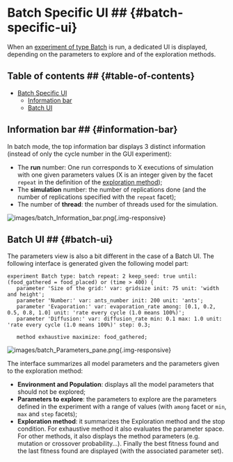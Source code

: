 
# Batch Specific UI ## {#batch-specific-ui}

When an [experiment of type Batch](tutorials#BatchExperiments) is run, a dedicated UI is displayed, depending on the parameters to explore and of the exploration methods.


## Table of contents  ## {#table-of-contents}

* [Batch Specific UI](references#batch-specific-ui)
	* [Information bar](references#information-bar)
	* [Batch UI](references#batch-ui)

## Information bar ## {#information-bar}

In batch mode, the top information bar displays 3 distinct information (instead of only the cycle number in the GUI experiment):
  * The **run** number: One run corresponds to X executions of simulation with one given parameters values (X is an integer given by the facet `repeat` in the definition of the [exploration method](tutorials#ExplorationMethods));
  * The **simulation** number: the number of replications done (and the number of replications specified with the `repeat` facet);
  * The number of **thread**: the number of threads used for the simulation.

![images/batch_Information_bar.png](gm_wiki/resources/images/runningExperiments/batch_Information_bar.png){.img-responsive}


## Batch UI ## {#batch-ui}

The parameters view is also a bit different in the case of a Batch UI. The following interface is generated given the following model part:
```
experiment Batch type: batch repeat: 2 keep_seed: true until: (food_gathered = food_placed) or (time > 400) {
   parameter 'Size of the grid:' var: gridsize init: 75 unit: 'width and height';
   parameter 'Number:' var: ants_number init: 200 unit: 'ants';
   parameter 'Evaporation:' var: evaporation_rate among: [0.1, 0.2, 0.5, 0.8, 1.0] unit: 'rate every cycle (1.0 means 100%)';
   parameter 'Diffusion:' var: diffusion_rate min: 0.1 max: 1.0 unit: 'rate every cycle (1.0 means 100%)' step: 0.3;

   method exhaustive maximize: food_gathered;
```

![images/batch_Parameters_pane.png](gm_wiki/resources/images/runningExperiments/batch_Parameters_pane.png){.img-responsive}


The interface summarizes all model parameters and the parameters given to the exploration method:
  * **Environment and Population**: displays all the model parameters that should not be explored;
  * **Parameters to explore**: the parameters to explore are the parameters defined in the experiment with a range of values (with `among` facet or `min`, `max` and `step` facets);
  * **Exploration method**: it summarizes the Exploration method and the stop condition. For exhaustive method it also evaluates the parameter space. For other methods, it also displays the method parameters (e.g. mutation or crossover probability...). Finally the best fitness found and the last fitness found are displayed (with the associated parameter set).
